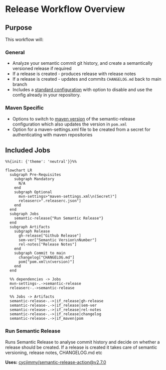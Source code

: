 # Release Workflow Overview

## Purpose

This workflow will:

### General

- Analyze your semantic commit git history, and create a semantically versioned release if required
- If a release is created - produces release with release notes
- If a release is created - updates and commits `CHANGELOG.md` back to main branch
- Includes a [standard configuration](https://github.com/erzz/workflows/blob/main/.github/workflows/configs/semantic-release-config.json) with option to disable and use the config already in your repository.

### Maven Specific

- Options to switch to [maven version](https://github.com/erzz/workflows/blob/main/.github/workflows/configs/semantic-release-config-mvn.json) of the semantic-release configuration which also updates the version in `pom.xml`
- Option for a maven-settings.xml file to be created from a secret for authenticating with maven repositories

## Included Jobs

```mermaid
%%{init: {'theme': 'neutral'}}%%

flowchart LR
  subgraph Pre-Requisites
    subgraph Mandatory
      N/A
    end
    subgraph Optional
      mvn-settings>"maven-settings.xml\n(Secret)"]
      releaserc>".releaserc.json"]
    end
  end
  subgraph Jobs
    semantic-release{"Run Semantic Release"}
  end
  subgraph Artifacts
    subgraph Release
      gh-release["Github Release"]
      sem-ver["Semantic Version\nNumber"]
      rel-notes["Release Notes"]
    end
    subgraph Commit to main
      changelog["CHANGELOG.md"]
      pom["pom.xml\n(version)"]
    end
  end

  %% dependencies -> Jobs
  mvn-settings-.->semantic-release
  releaserc-.->semantic-release

  %% Jobs -> Artifacts
  semantic-release-.->|if_release|gh-release
  semantic-release-.->|if_release|sem-ver
  semantic-release-.->|if_release|rel-notes
  semantic-release-.->|if_release|changelog
  semantic-release-.->|if_maven|pom
```

### Run Semantic Release

Runs Semantic Release to analyse commit history and decide on whether a release should be created. If a release is created it takes care of semantic versioning, release notes, CHANGELOG.md etc

**Uses:** [cycjimmy/semantic-release-action@v2.7.0](https://github.com/cycjimmy/semantic-release-action)